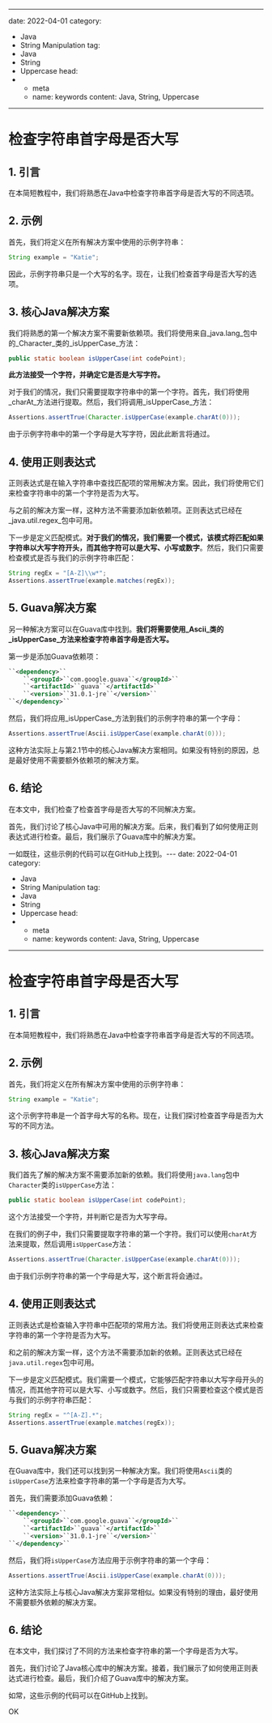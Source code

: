 ---
date: 2022-04-01
category:
  - Java
  - String Manipulation
tag:
  - Java
  - String
  - Uppercase
head:
  - - meta
    - name: keywords
      content: Java, String, Uppercase
------
# 检查字符串首字母是否大写

## 1. 引言

在本简短教程中，我们将熟悉在Java中检查字符串首字母是否大写的不同选项。

## 2. 示例

首先，我们将定义在所有解决方案中使用的示例字符串：

```java
String example = "Katie";
```

因此，示例字符串只是一个大写的名字。现在，让我们检查首字母是否大写的选项。

## 3. 核心Java解决方案

我们将熟悉的第一个解决方案不需要新依赖项。我们将使用来自_java.lang_包中的_Character_类的_isUpperCase_方法：

```java
public static boolean isUpperCase(int codePoint);
```

**此方法接受一个字符，并确定它是否是大写字符。**

对于我们的情况，我们只需要提取字符串中的第一个字符。首先，我们将使用_charAt_方法进行提取。然后，我们将调用_isUpperCase_方法：

```java
Assertions.assertTrue(Character.isUpperCase(example.charAt(0)));
```

由于示例字符串中的第一个字母是大写字符，因此此断言将通过。

## 4. 使用正则表达式

正则表达式是在输入字符串中查找匹配项的常用解决方案。因此，我们将使用它们来检查字符串中的第一个字符是否为大写。

与之前的解决方案一样，这种方法不需要添加新依赖项。正则表达式已经在_java.util.regex_包中可用。

下一步是定义匹配模式。**对于我们的情况，我们需要一个模式，该模式将匹配如果字符串以大写字符开头，而其他字符可以是大写、小写或数字**。然后，我们只需要检查模式是否与我们的示例字符串匹配：

```java
String regEx = "[A-Z]\\w*";
Assertions.assertTrue(example.matches(regEx));
```

## 5. Guava解决方案

另一种解决方案可以在Guava库中找到。**我们将需要使用_Ascii_类的_isUpperCase_方法来检查字符串首字母是否大写。**

第一步是添加Guava依赖项：

```xml
``<dependency>``
    ``<groupId>``com.google.guava``</groupId>``
    ``<artifactId>``guava``</artifactId>``
    ``<version>``31.0.1-jre``</version>``
``</dependency>``
```

然后，我们将应用_isUpperCase_方法到我们的示例字符串的第一个字母：

```java
Assertions.assertTrue(Ascii.isUpperCase(example.charAt(0)));
```

这种方法实际上与第2.1节中的核心Java解决方案相同。如果没有特别的原因，总是最好使用不需要额外依赖项的解决方案。

## 6. 结论

在本文中，我们检查了检查首字母是否大写的不同解决方案。

首先，我们讨论了核心Java中可用的解决方案。后来，我们看到了如何使用正则表达式进行检查。最后，我们展示了Guava库中的解决方案。

一如既往，这些示例的代码可以在GitHub上找到。---
date: 2022-04-01
category:
  - Java
  - String Manipulation
tag:
  - Java
  - String
  - Uppercase
head:
  - - meta
    - name: keywords
      content: Java, String, Uppercase
------
# 检查字符串首字母是否大写

## 1. 引言

在本简短教程中，我们将熟悉在Java中检查字符串首字母是否大写的不同选项。

## 2. 示例

首先，我们将定义在所有解决方案中使用的示例字符串：

```java
String example = "Katie";
```

这个示例字符串是一个首字母大写的名称。现在，让我们探讨检查首字母是否为大写的不同方法。

## 3. 核心Java解决方案

我们首先了解的解决方案不需要添加新的依赖。我们将使用`java.lang`包中`Character`类的`isUpperCase`方法：

```java
public static boolean isUpperCase(int codePoint);
```

这个方法接受一个字符，并判断它是否为大写字母。

在我们的例子中，我们只需要提取字符串的第一个字符。我们可以使用`charAt`方法来提取，然后调用`isUpperCase`方法：

```java
Assertions.assertTrue(Character.isUpperCase(example.charAt(0)));
```

由于我们示例字符串的第一个字母是大写，这个断言将会通过。

## 4. 使用正则表达式

正则表达式是检查输入字符串中匹配项的常用方法。我们将使用正则表达式来检查字符串的第一个字符是否为大写。

和之前的解决方案一样，这个方法不需要添加新的依赖。正则表达式已经在`java.util.regex`包中可用。

下一步是定义匹配模式。我们需要一个模式，它能够匹配字符串以大写字母开头的情况，而其他字符可以是大写、小写或数字。然后，我们只需要检查这个模式是否与我们的示例字符串匹配：

```java
String regEx = "^[A-Z].*";
Assertions.assertTrue(example.matches(regEx));
```

## 5. Guava解决方案

在Guava库中，我们还可以找到另一种解决方案。我们将使用`Ascii`类的`isUpperCase`方法来检查字符串的第一个字母是否为大写。

首先，我们需要添加Guava依赖：

```xml
``<dependency>``
    ``<groupId>``com.google.guava``</groupId>``
    ``<artifactId>``guava``</artifactId>``
    ``<version>``31.0.1-jre``</version>``
``</dependency>``
```

然后，我们将`isUpperCase`方法应用于示例字符串的第一个字母：

```java
Assertions.assertTrue(Ascii.isUpperCase(example.charAt(0)));
```

这种方法实际上与核心Java解决方案非常相似。如果没有特别的理由，最好使用不需要额外依赖的解决方案。

## 6. 结论

在本文中，我们探讨了不同的方法来检查字符串的第一个字母是否为大写。

首先，我们讨论了Java核心库中的解决方案。接着，我们展示了如何使用正则表达式进行检查。最后，我们介绍了Guava库中的解决方案。

如常，这些示例的代码可以在GitHub上找到。

OK